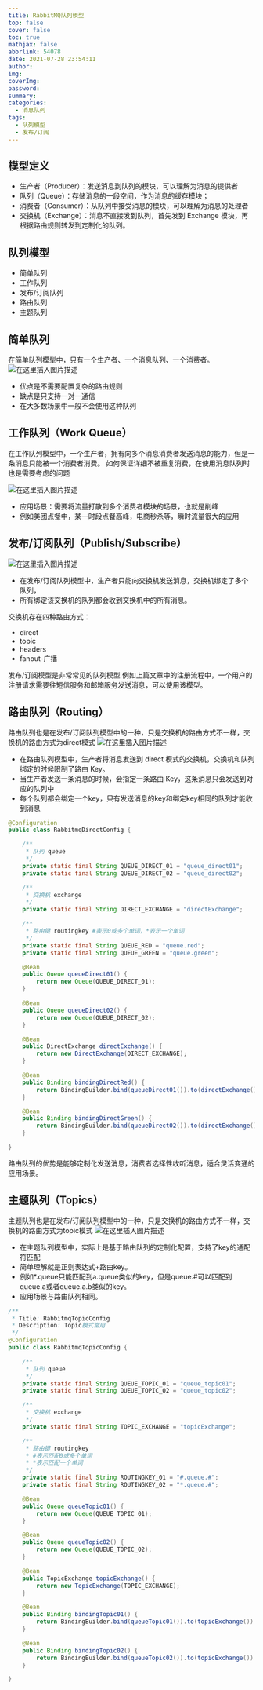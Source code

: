 ```yaml
---
title: RabbitMQ队列模型
top: false
cover: false
toc: true
mathjax: false
abbrlink: 54078
date: 2021-07-28 23:54:11
author:
img:
coverImg:
password:
summary:
categories:
  - 消息队列
tags:
  - 队列模型
  - 发布/订阅
---
```


## 模型定义
- 生产者（Producer）：发送消息到队列的模块，可以理解为消息的提供者
- 队列（Queue）：存储消息的一段空间，作为消息的缓存模块；
- 消费者（Consumer）：从队列中接受消息的模块，可以理解为消息的处理者
- 交换机（Exchange）：消息不直接发到队列，首先发到 Exchange 模块，再根据路由规则转发到定制化的队列。
## 队列模型
- 简单队列
- 工作队列
- 发布/订阅队列
- 路由队列
- 主题队列

## 简单队列

在简单队列模型中，只有一个生产者、一个消息队列、一个消费者。
![在这里插入图片描述](https://img-blog.csdnimg.cn/5ec9510d3e9e4bbba1bdfe6e6956c967.png)
- 优点是不需要配置复杂的路由规则
- 缺点是只支持一对一通信
- 在大多数场景中一般不会使用这种队列
## 工作队列（Work Queue）
在工作队列模型中，一个生产者，拥有向多个消息消费者发送消息的能力，但是一条消息只能被一个消费者消费。
如何保证详细不被重复消费，在使用消息队列时也是需要考虑的问题

![在这里插入图片描述](https://img-blog.csdnimg.cn/daf04b39bb484ab989e8104067a620e3.png?x-oss-process=image/watermark,type_ZmFuZ3poZW5naGVpdGk,shadow_10,text_aHR0cHM6Ly9ibG9nLmNzZG4ubmV0L3Vwc3RyZWFtNDgw,size_16,color_FFFFFF,t_70)
- 应用场景：需要将流量打散到多个消费者模块的场景，也就是削峰
- 例如美团点餐中，某一时段点餐高峰，电商秒杀等，瞬时流量很大的应用
## 发布/订阅队列（Publish/Subscribe）
![在这里插入图片描述](https://img-blog.csdnimg.cn/cb5ce4cf7f8c4ae3b6b66b2ac5704ced.png?x-oss-process=image/watermark,type_ZmFuZ3poZW5naGVpdGk,shadow_10,text_aHR0cHM6Ly9ibG9nLmNzZG4ubmV0L3Vwc3RyZWFtNDgw,size_16,color_FFFFFF,t_70)
- 在发布/订阅队列模型中，生产者只能向交换机发送消息，交换机绑定了多个队列，
- 所有绑定该交换机的队列都会收到交换机中的所有消息。

交换机存在四种路由方式：
- direct
- topic
- headers
- fanout-广播

发布/订阅模型是非常常见的队列模型
例如上篇文章中的注册流程中，一个用户的注册请求需要往短信服务和邮箱服务发送消息，可以使用该模型。

## 路由队列（Routing）
路由队列也是在发布/订阅队列模型中的一种，只是交换机的路由方式不一样，交换机的路由方式为direct模式
![在这里插入图片描述](https://img-blog.csdnimg.cn/cb5ce4cf7f8c4ae3b6b66b2ac5704ced.png?x-oss-process=image/watermark,type_ZmFuZ3poZW5naGVpdGk,shadow_10,text_aHR0cHM6Ly9ibG9nLmNzZG4ubmV0L3Vwc3RyZWFtNDgw,size_16,color_FFFFFF,t_70)
- 在路由队列模型中，生产者将消息发送到 direct 模式的交换机，交换机和队列绑定的时候限制了路由 Key。
- 当生产者发送一条消息的时候，会指定一条路由 Key，这条消息只会发送到对应的队列中
- 每个队列都会绑定一个key，只有发送消息的key和绑定key相同的队列才能收到消息

```java
@Configuration
public class RabbitmqDirectConfig {

    /**
     * 队列 queue
     */
    private static final String QUEUE_DIRECT_01 = "queue_direct01";
    private static final String QUEUE_DIRECT_02 = "queue_direct02";

    /**
     * 交换机 exchange
     */
    private static final String DIRECT_EXCHANGE = "directExchange";

    /**
     * 路由键 routingkey #表示0或多个单词，*表示一个单词
     */
    private static final String QUEUE_RED = "queue.red";
    private static final String QUEUE_GREEN = "queue.green";

    @Bean
    public Queue queueDirect01() {
        return new Queue(QUEUE_DIRECT_01);
    }

    @Bean
    public Queue queueDirect02() {
        return new Queue(QUEUE_DIRECT_02);
    }

    @Bean
    public DirectExchange directExchange() {
        return new DirectExchange(DIRECT_EXCHANGE);
    }

    @Bean
    public Binding bindingDirectRed() {
        return BindingBuilder.bind(queueDirect01()).to(directExchange()).with(QUEUE_RED);
    }

    @Bean
    public Binding bindingDirectGreen() {
        return BindingBuilder.bind(queueDirect02()).to(directExchange()).with(QUEUE_GREEN);
    }

}

```

路由队列的优势是能够定制化发送消息，消费者选择性收听消息，适合灵活变通的应用场景。


## 主题队列（Topics）
主题队列也是在发布/订阅队列模型中的一种，只是交换机的路由方式不一样，交换机的路由方式为topic模式
![在这里插入图片描述](https://img-blog.csdnimg.cn/cb5ce4cf7f8c4ae3b6b66b2ac5704ced.png?x-oss-process=image/watermark,type_ZmFuZ3poZW5naGVpdGk,shadow_10,text_aHR0cHM6Ly9ibG9nLmNzZG4ubmV0L3Vwc3RyZWFtNDgw,size_16,color_FFFFFF,t_70)
- 在主题队列模型中，实际上是基于路由队列的定制化配置，支持了key的通配符匹配
- 简单理解就是正则表达式+路由key。
- 例如*.queue只能匹配到a.queue类似的key，但是queue.#可以匹配到queue.a或者queue.a.b类似的key。
- 应用场景与路由队列相同。
```java
/**
 * Title: RabbitmqTopicConfig
 * Description: Topic模式常用
 */
@Configuration
public class RabbitmqTopicConfig {

    /**
     * 队列 queue
     */
    private static final String QUEUE_TOPIC_01 = "queue_topic01";
    private static final String QUEUE_TOPIC_02 = "queue_topic02";

    /**
     * 交换机 exchange
     */
    private static final String TOPIC_EXCHANGE = "topicExchange";

    /**
     * 路由键 routingkey
     * #表示匹配0或多个单词
     * *表示匹配一个单词
     */
    private static final String ROUTINGKEY_01 = "#.queue.#";
    private static final String ROUTINGKEY_02 = "*.queue.#";

    @Bean
    public Queue queueTopic01() {
        return new Queue(QUEUE_TOPIC_01);
    }

    @Bean
    public Queue queueTopic02() {
        return new Queue(QUEUE_TOPIC_02);
    }

    @Bean
    public TopicExchange topicExchange() {
        return new TopicExchange(TOPIC_EXCHANGE);
    }

    @Bean
    public Binding bindingTopic01() {
        return BindingBuilder.bind(queueTopic01()).to(topicExchange()).with(ROUTINGKEY_01);
    }

    @Bean
    public Binding bindingTopic02() {
        return BindingBuilder.bind(queueTopic02()).to(topicExchange()).with(ROUTINGKEY_02);
    }

}

```




